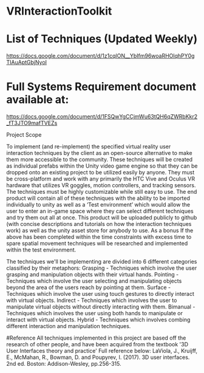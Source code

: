 # VRInteractionToolkit

# List of Techniques (Updated Weekly)
https://docs.google.com/document/d/1z1cqlON__YbIfm96woaRHOlqhPY0gTIAuAptGbjNyoI

# Full Systems Requirement document available at:
https://docs.google.com/document/d/1FSQwYgCCjmWu63tQH6qZWRbKkr2_fT3JTO9mafTVEZs

Project Scope

To implement (and re-implement) the specified virtual reality user interaction techniques by the client as an open-source alternative to make them more accessible to the community. These techniques will be created as individual prefabs within the Unity video game engine so that they can be dropped onto an existing project to be utilized easily by anyone. They must be cross-platform and work with any primarily the HTC Vive and Oculus VR hardware that utilizes VR goggles, motion controllers, and tracking sensors. The techniques must be highly customizable while still easy to use. 
The end product will contain all of these techniques with the ability to be imported individually to unity as well as a ‘Test environment’ which would allow the user to enter an in-game space where they can select different techniques and try them out all at once. This product will be uploaded publicly to github (with concise descriptions and tutorials on how the interaction techniques work) as well as the unity asset store for anybody to use. 
As a bonus If the above has been completed within the time constraints with excess time to spare spatial movement techniques will be researched and implemented within the test environment.

The techniques we'll be implementing are divided into 6 different categories classified by their metaphors:
Grasping - Techniques which involve the user grasping and manipulation objects with their virtual hands.
Pointing - Techniques which involve the user selecting and manipulating objects beyond the area of the users reach by pointing at them.
Surface - Techniques which involve the user using touch gestures to directly interact with virtual objects.
Indirect - Techniques which involves the user to manipulate virtual objects without directly interacting with them.
Bimanual - Techniques which involves the user using both hands to manipulate or interact with virtual objects.
Hybrid - Techniques which involves combing different interaction and manipulation techniques.


#Reference
All techniques implemented in this project are based off the research of other people, and have been acquired from the textbook '3D User Interfaces theory and practice'
Full reference below:
LaViola, J., Kruijff, E., McMahan, R., Bowman, D. and Poupyrev, I. (2017). 3D user interfaces. 2nd ed. Boston: Addison-Wesley, pp.256-315.
